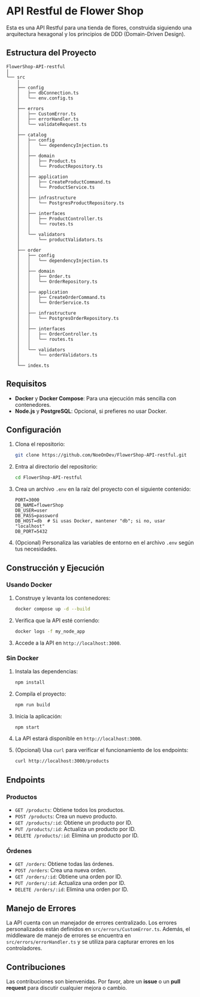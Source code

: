 # API Restful de Flower Shop

Esta es una API Restful para una tienda de flores, construida siguiendo una arquitectura hexagonal y los principios de DDD (Domain-Driven Design).

## Estructura del Proyecto

```
FlowerShop-API-restful
│
└── src
    │
    ├── config
    │   ├── dbConnection.ts
    │   └── env.config.ts
    │
    ├── errors
    │   ├── CustomError.ts
    │   ├── errorHandler.ts
    │   └── validateRequest.ts
    │
    ├── catalog
    │   ├── config
    │   │   └── dependencyInjection.ts
    │   │
    │   ├── domain
    │   │   ├── Product.ts
    │   │   └── ProductRepository.ts
    │   │
    │   ├── application
    │   │   ├── CreateProductCommand.ts
    │   │   └── ProductService.ts
    │   │
    │   ├── infrastructure
    │   │   └── PostgresProductRepository.ts
    │   │
    │   ├── interfaces
    │   │   ├── ProductController.ts
    │   │   └── routes.ts
    │   │
    │   └── validators
    │       └── productValidators.ts
    │
    ├── order
    │   ├── config
    │   │   └── dependencyInjection.ts
    │   │
    │   ├── domain
    │   │   ├── Order.ts
    │   │   └── OrderRepository.ts
    │   │
    │   ├── application
    │   │   ├── CreateOrderCommand.ts
    │   │   └── OrderService.ts
    │   │
    │   ├── infrastructure
    │   │   └── PostgresOrderRepository.ts
    │   │
    │   ├── interfaces
    │   │   ├── OrderController.ts
    │   │   └── routes.ts
    │   │
    │   └── validators
    │       └── orderValidators.ts
    │
    └── index.ts
```

## Requisitos

- **Docker** y **Docker Compose**: Para una ejecución más sencilla con contenedores.
- **Node.js** y **PostgreSQL**: Opcional, si prefieres no usar Docker.

## Configuración

1. Clona el repositorio:

   ```bash
   git clone https://github.com/NoeOnDev/FlowerShop-API-restful.git
   ```

2. Entra al directorio del repositorio:

   ```bash
   cd FlowerShop-API-restful
   ```

3. Crea un archivo `.env` en la raíz del proyecto con el siguiente contenido:

    ```properties
    PORT=3000
    DB_NAME=flowerShop
    DB_USER=user
    DB_PASS=password
    DB_HOST=db  # Si usas Docker, mantener "db"; si no, usar "localhost"
    DB_PORT=5432
    ```

4. (Opcional) Personaliza las variables de entorno en el archivo `.env` según tus necesidades.

## Construcción y Ejecución

### Usando Docker

1. Construye y levanta los contenedores:

   ```bash
   docker compose up -d --build
   ```

2. Verifica que la API esté corriendo:

   ```bash
   docker logs -f my_node_app
   ```

3. Accede a la API en `http://localhost:3000`.

### Sin Docker

1. Instala las dependencias:

   ```bash
   npm install
   ```

2. Compila el proyecto:

   ```bash
   npm run build
   ```

3. Inicia la aplicación:

   ```bash
   npm start
   ```

4. La API estará disponible en `http://localhost:3000`.

5. (Opcional) Usa `curl` para verificar el funcionamiento de los endpoints:

   ```bash
   curl http://localhost:3000/products
   ```

## Endpoints

### Productos

- `GET /products`: Obtiene todos los productos.
- `POST /products`: Crea un nuevo producto.
- `GET /products/:id`: Obtiene un producto por ID.
- `PUT /products/:id`: Actualiza un producto por ID.
- `DELETE /products/:id`: Elimina un producto por ID.

### Órdenes

- `GET /orders`: Obtiene todas las órdenes.
- `POST /orders`: Crea una nueva orden.
- `GET /orders/:id`: Obtiene una orden por ID.
- `PUT /orders/:id`: Actualiza una orden por ID.
- `DELETE /orders/:id`: Elimina una orden por ID.

## Manejo de Errores

La API cuenta con un manejador de errores centralizado. Los errores personalizados están definidos en `src/errors/CustomError.ts`. Además, el middleware de manejo de errores se encuentra en `src/errors/errorHandler.ts` y se utiliza para capturar errores en los controladores.

## Contribuciones

Las contribuciones son bienvenidas. Por favor, abre un **issue** o un **pull request** para discutir cualquier mejora o cambio.
